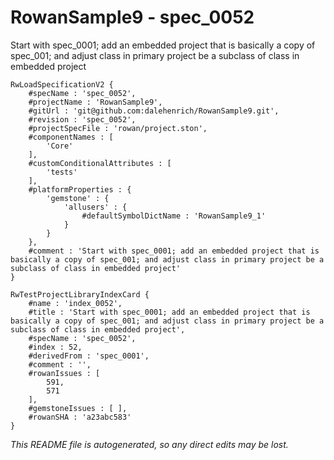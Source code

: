 # RowanSample9 - spec_0052
Start with spec_0001; add an embedded project that is basically a copy of spec_001; and adjust class in primary project be a subclass of class in embedded project
```
RwLoadSpecificationV2 {
	#specName : 'spec_0052',
	#projectName : 'RowanSample9',
	#gitUrl : 'git@github.com:dalehenrich/RowanSample9.git',
	#revision : 'spec_0052',
	#projectSpecFile : 'rowan/project.ston',
	#componentNames : [
		'Core'
	],
	#customConditionalAttributes : [
		'tests'
	],
	#platformProperties : {
		'gemstone' : {
			'allusers' : {
				#defaultSymbolDictName : 'RowanSample9_1'
			}
		}
	},
	#comment : 'Start with spec_0001; add an embedded project that is basically a copy of spec_001; and adjust class in primary project be a subclass of class in embedded project'
}

RwTestProjectLibraryIndexCard {
	#name : 'index_0052',
	#title : 'Start with spec_0001; add an embedded project that is basically a copy of spec_001; and adjust class in primary project be a subclass of class in embedded project',
	#specName : 'spec_0052',
	#index : 52,
	#derivedFrom : 'spec_0001',
	#comment : '',
	#rowanIssues : [
		591,
		571
	],
	#gemstoneIssues : [ ],
	#rowanSHA : 'a23abc583'
}
```

*This README file is autogenerated, so any direct edits may be lost.*
